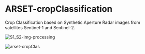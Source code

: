 # ARSET-cropClassification

Crop Classification based on Synthetic Aperture Radar images from satellites Sentinel-1 and Sentinel-2.


![S1_S2-img-processing](https://user-images.githubusercontent.com/16523144/154662635-37662d46-93da-4c2c-9e0b-e75be12702a9.png)



![arset-cropClas](https://user-images.githubusercontent.com/16523144/154586127-84a4f0fe-4f37-45d7-9e8b-8627552b824c.png)
